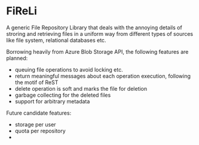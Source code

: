 # FiReLi
A generic File Repository Library that deals with the annoying details of stroring and retrieving files in a uniform way from different types of sources like file system, relational databases etc.

Borrowing heavily from Azure Blob Storage API, the following features are planned:
- queuing file operations to avoid locking etc.
- return meaningful messages about each operation execution, following the motif of ReST
- delete operation is soft and marks the file for deletion
- garbage collecting for the deleted files
- support for arbitrary metadata

Future candidate features:
- storage per user
- quota per repository
- 
